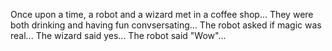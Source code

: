 Once upon a time, a robot and a wizard met in a coffee shop...
They were both drinking and having fun convsersating...
The robot asked if magic was real...
The wizard said yes...
The robot said "Wow"...
